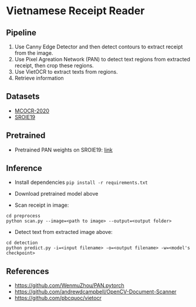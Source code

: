 # Vietnamese Receipt Reader 

## Pipeline
1. Use Canny Edge Detector and then detect contours to extract receipt from the image.
2. Use Pixel Agreation Network (PAN) to detect text regions from extracted receipt, then crop these regions.
3. Use VietOCR to extract texts from regions.
4. Retrieve information

## Datasets
- [MCOCR-2020](https://drive.google.com/file/d/1cyEGMVcEkquduJp3ewGq9Q4SyliX0bfB/view?usp=sharing)
- [SROIE19](https://drive.google.com/drive/folders/1jdFA0yg8uw15scux8O73qs6c5fr1cUff?usp=sharing)

## Pretrained
- Pretrained PAN weights on SROIE19: [link](https://drive.google.com/file/d/1NIIGWdGdCD9c2TPqyPoiRao2tR69BXgN/view?usp=sharing)

## Inference
- Install dependencies
```pip install -r requirements.txt```

- Download pretrained model above
- Scan receipt in image:
```
cd preprocess
python scan.py --image=<path to image> --output=<output folder>
```

- Detect text from extracted image above:
```
cd detection
python predict.py -i=<input filename> -o=<output filename> -w=<model's checkpoint>
```

## References
- https://github.com/WenmuZhou/PAN.pytorch
- https://github.com/andrewdcampbell/OpenCV-Document-Scanner
- https://github.com/pbcquoc/vietocr
